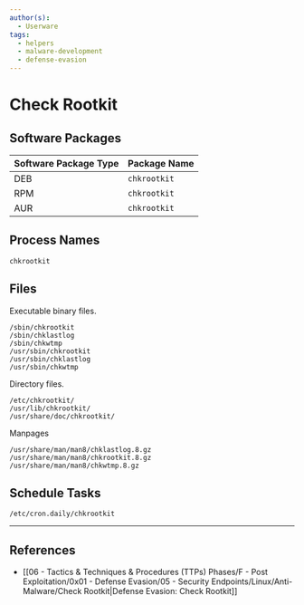 ```yaml
---
author(s):
  - Userware
tags:
  - helpers
  - malware-development
  - defense-evasion
---
```

# Check Rootkit

## Software Packages

| Software Package Type | Package Name |
| --------------------- | ------------ |
| DEB                   | `chkrootkit` |
| RPM                   | `chkrootkit` |
| AUR                   | `chkrootkit` |

## Process Names

```
chkrootkit
```

## Files

Executable binary files.

```
/sbin/chkrootkit
/sbin/chklastlog
/sbin/chkwtmp
/usr/sbin/chkrootkit
/usr/sbin/chklastlog
/usr/sbin/chkwtmp
```

Directory files.

```
/etc/chkrootkit/
/usr/lib/chkrootkit/
/usr/share/doc/chkrootkit/
```

Manpages

```
/usr/share/man/man8/chklastlog.8.gz
/usr/share/man/man8/chkrootkit.8.gz
/usr/share/man/man8/chkwtmp.8.gz
```

## Schedule Tasks

```
/etc/cron.daily/chkrootkit
```

---
## References

- [[06 - Tactics & Techniques & Procedures (TTPs) Phases/F - Post Exploitation/0x01 - Defense Evasion/05 - Security Endpoints/Linux/Anti-Malware/Check Rootkit|Defense Evasion: Check Rootkit]]